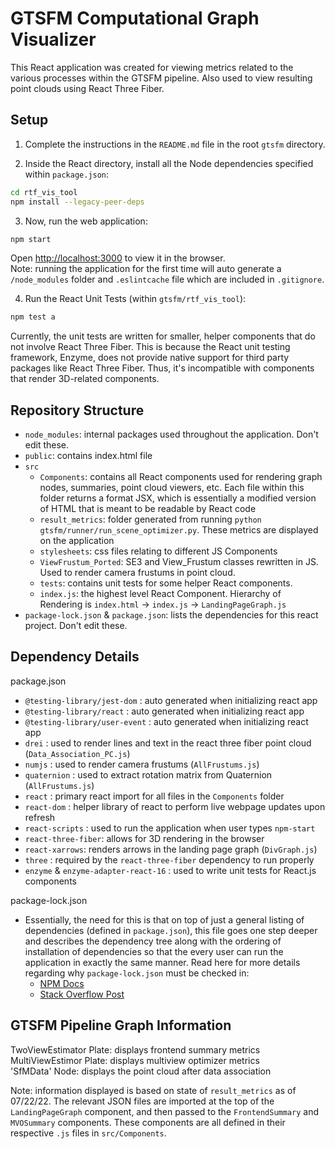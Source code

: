 # GTSFM Computational Graph Visualizer

This React application was created for viewing metrics related to the various processes within the GTSFM pipeline. Also used to view resulting point clouds using React Three Fiber.

## Setup
1. Complete the instructions in the `README.md` file in the root `gtsfm` directory.

2. Inside the React directory, install all the Node dependencies specified within `package.json`:
```bash
cd rtf_vis_tool
npm install --legacy-peer-deps
```
3. Now, run the web application:
```bash
npm start
```
Open [http://localhost:3000](http://localhost:3000) to view it in the browser.  
Note: running the application for the first time will auto generate a `/node_modules` folder and `.eslintcache` file which are included in `.gitignore`.


4. Run the React Unit Tests (within `gtsfm/rtf_vis_tool`):
```bash
npm test a
```
Currently, the unit tests are written for smaller, helper components that do not involve React Three Fiber. This is because the React unit testing framework, Enzyme, does not provide native support for third party packages like React Three Fiber. Thus, it's incompatible with components that render 3D-related components.

## Repository Structure
- `node_modules`: internal packages used throughout the application. Don't edit these.
- `public`: contains index.html file 
- `src`
    - `Components`: contains all React components used for rendering graph nodes, summaries, point cloud viewers, etc. Each file within this folder returns a format JSX, which is essentially a modified version of HTML that is meant to be readable by React code
    - `result_metrics`: folder generated from running `python gtsfm/runner/run_scene_optimizer.py`. These metrics are displayed on the application
    - `stylesheets`: css files relating to different JS Components
    - `ViewFrustum_Ported`: SE3 and View_Frustum classes rewritten in JS. Used to render camera frustums in point cloud.
    - `tests`: contains unit tests for some helper React components.
    - `index.js`: the highest level React Component. Hierarchy of Rendering is `index.html` -> `index.js` -> `LandingPageGraph.js`
- `package-lock.json` & `package.json`: lists the dependencies for this react project. Don't edit these.

## Dependency Details  

package.json
- `@testing-library/jest-dom` : auto generated when initializing react app
- `@testing-library/react` : auto generated when initializing react app
- `@testing-library/user-event` : auto generated when initializing react app
- `drei` : used to render lines and text in the react three fiber point cloud (`Data_Association_PC.js`)
- `numjs` : used to render camera frustums (`AllFrustums.js`)
- `quaternion` : used to extract rotation matrix from Quaternion (`AllFrustums.js`)
- `react` : primary react import for all files in the `Components` folder
- `react-dom` : helper library of react to perform live webpage updates upon refresh
- `react-scripts` : used to run the application when user types `npm-start`
- `react-three-fiber`: allows for 3D rendering in the browser
- `react-xarrows`: renders arrows in the landing page graph (`DivGraph.js`)
- `three` : required by the `react-three-fiber` dependency to run properly 
- `enzyme` & `enzyme-adapter-react-16` : used to write unit tests for React.js components 

package-lock.json
- Essentially, the need for this is that on top of just a general listing of dependencies (defined in `package.json`), this file goes one step deeper and describes the dependency tree along with the ordering of installation of dependencies so that the every user can run the application in exactly the same manner. Read here for more details regarding why `package-lock.json` must be checked in:
    - [NPM Docs](https://docs.npmjs.com/cli/v7/configuring-npm/package-lock-json)
    - [Stack Overflow Post](https://stackoverflow.com/questions/44552348/should-i-commit-yarn-lock-and-package-lock-json-files)

## GTSFM Pipeline Graph Information

TwoViewEstimator Plate: displays frontend summary metrics  
MultiViewEstimor Plate: displays multiview optimizer metrics  
'SfMData' Node: displays the point cloud after data association

Note: information displayed is based on state of `result_metrics` as of
07/22/22. The relevant JSON files are imported at the top of the
`LandingPageGraph` component, and then passed to the `FrontendSummary` and
`MVOSummary` components. These components are all defined in their respective
`.js` files in `src/Components`.
